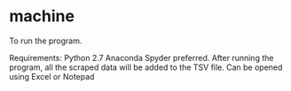 # machine

To run the program.

Requirements: Python 2.7 Anaconda Spyder preferred. 
After running the program, all the scraped data will be added to the TSV file. 
Can be opened using Excel or Notepad 
